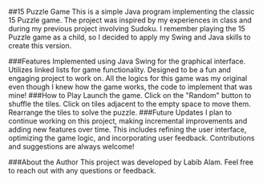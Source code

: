 ##15 Puzzle Game
This is a simple Java program implementing the classic 15 Puzzle game. The project was inspired by my experiences in class and during my previous project involving Sudoku. I remember playing the 15 Puzzle game as a child, so I decided to apply my Swing and Java skills to create this version.

###Features
Implemented using Java Swing for the graphical interface.
Utilizes linked lists for game functionality.
Designed to be a fun and engaging project to work on.
All the logics for this game was my original even though I knew how the game works, the code to implement that was mine!
###How to Play
Launch the game.
Click on the "Random" button to shuffle the tiles.
Click on tiles adjacent to the empty space to move them.
Rearrange the tiles to solve the puzzle.
###Future Updates
I plan to continue working on this project, making incremental improvements and adding new features over time. This includes refining the user interface, optimizing the game logic, and incorporating user feedback. Contributions and suggestions are always welcome!

###About the Author
This project was developed by Labib Alam. Feel free to reach out with any questions or feedback.
